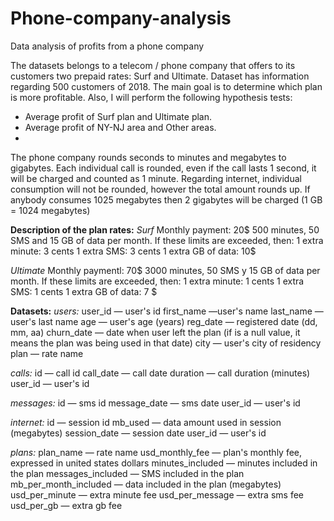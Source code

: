 # Phone-company-analysis
Data analysis of profits from a phone company

The datasets belongs to a telecom / phone company that offers to its customers two prepaid rates: Surf and Ultimate. Dataset has information regarding 500 customers of 2018. The main goal is to determine which plan is more profitable. Also, I will perform the following hypothesis tests:
- Average profit of Surf plan and Ultimate plan.
- Average profit of NY-NJ area and Other areas.
- 
The phone company rounds seconds to minutes and megabytes to gigabytes. Each individual call is rounded, even if the call lasts 1 second, it will be charged and counted as 1 minute. Regarding internet, individual consumption will not be rounded, however the total amount rounds up. If anybody consumes 1025 megabytes then 2 gigabytes will be charged (1 GB = 1024 megabytes)

**Description of the plan rates:**
_Surf_
Monthly payment: 20$
500 minutes, 50 SMS and 15 GB of data per month.
If these limits are exceeded, then:
1 extra minute: 3 cents
1 extra SMS: 3 cents
1 extra GB of data: 10$

_Ultimate_
Monthly paymentl: 70$
3000 minutes, 50 SMS y 15 GB of data per month.
If these limits are exceeded, then:
1 extra minute: 1 cents
1 extra SMS: 1 cents
1 extra GB of data: 7 $

**Datasets:**
_users:_
user_id — user's id
first_name —user's name
last_name — user's last name
age — user's age (years)
reg_date — registered date (dd, mm, aa)
churn_date — date when user left the plan (if is a null value, it means the plan was being used in that date)
city — user's city of residency
plan — rate name

_calls:_
id — call id
call_date — call date
duration — call duration (minutes)
user_id — user's id

_messages:_
id — sms id
message_date — sms date
user_id — user's id

_internet:_
id — session id
mb_used — data amount used in session (megabytes)
session_date — session date
user_id — user's id

_plans:_
plan_name — rate name
usd_monthly_fee — plan's monthly fee, expressed in united states dollars
minutes_included — minutes included in the plan
messages_included — SMS included in the plan
mb_per_month_included — data included in the plan (megabytes)
usd_per_minute — extra minute fee
usd_per_message — extra sms fee
usd_per_gb — extra gb fee
